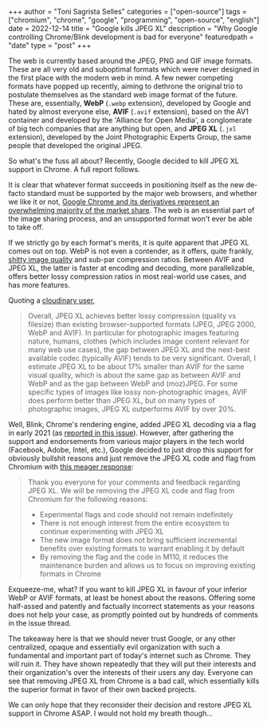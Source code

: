 +++
author = "Toni Sagrista Selles"
categories = ["open-source"]
tags = ["chromium", "chrome", "google", "programming", "open-source", "english"]
date = 2022-12-14
title = "Google kills JPEG XL"
description = "Why Google controlling Chrome/Blink development is bad for everyone"
featuredpath = "date"
type = "post"
+++

The web is currently based around the JPEG, PNG and GIF image formats. These are all very old and suboptimal formats which were never designed in the first place with the modern web in mind. A few newer competing formats have popped up recently, aiming to dethrone the original trio to postulate themselves as the standard web image format of the future. These are, essentially, **WebP** (`.webp` extension), developed by Google and hated by almost everyone else, **AVIF** (`.avif` extension), based on the AV1 container and developed by the 'Alliance for Open Media', a conglomerate of big tech companies that are anything but open, and **JPEG XL** (`.jxl` extension), developed by the Joint Photographic Experts Group, the same people that developed the original JPEG.

So what's the fuss all about? Recently, Google decided to kill JPEG XL support in Chrome. A full report follows.

<!--more-->

It is clear that whatever format succeeds in positioning itself as the new de-facto standard must be supported by the major web browsers, and whether we like it or not, [Google Chrome and its derivatives represent an overwhelming majority of the market share](https://en.wikipedia.org/wiki/Usage_share_of_web_browsers). The web is an essential part of the image sharing process, and an unsupported format won't ever be able to take off.

If we strictly go by each format's merits, it is quite apparent that JPEG XL comes out on top. WebP is not even a contender, as it offers, quite frankly, [shitty image quality](https://eng.aurelienpierre.com/2021/10/webp-is-so-great-except-its-not/) and sub-par compression ratios. Between AVIF and JPEG XL, the latter is faster at encoding and decoding, more parallelizable, offers better lossy compression ratios in most real-world use cases, and has more features. 

Quoting a [cloudinary user](https://bugs.chromium.org/p/chromium/issues/detail?id=1178058#c56),

> Overall, JPEG XL achieves better lossy compression (quality vs filesize) than existing browser-supported formats (JPEG, JPEG 2000, WebP and AVIF). In particular for photographic images featuring nature, humans, clothes (which includes image content relevant for many web use cases), the gap between JPEG XL and the next-best available codec (typically AVIF) tends to be very significant. Overall, I estimate JPEG XL to be about 17% smaller than AVIF for the same visual quality, which is about the same gap as between AVIF and WebP and as the gap between WebP and (moz)JPEG. For some specific types of images like lossy non-photographic images, AVIF does perform better than JPEG XL, but on many types of photographic images, JPEG XL outperforms AVIF by over 20%.

Well, Blink, Chrome's rendering engine, added JPEG XL decoding via a flag in early 2021 (as [reported in this issue](https://bugs.chromium.org/p/chromium/issues/detail?id=1178058)). However, after gathering the support and endorsements from various major players in the tech world (Facebook, Adobe, Intel, etc.), Google decided to just drop this support for obviously bullshit reasons and just remove the JPEG XL code and flag from Chromium with [this meager response](https://bugs.chromium.org/p/chromium/issues/detail?id=1178058#c84):

> Thank you everyone for your comments and feedback regarding JPEG XL. We will be removing the JPEG XL code and flag from Chromium for the following reasons:
> 
> - Experimental flags and code should not remain indefinitely
> - There is not enough interest from the entire ecosystem to continue experimenting with JPEG XL
> - The new image format does not bring sufficient incremental benefits over existing formats to warrant enabling it by default 
> - By removing the flag and the code in M110, it reduces the maintenance burden and allows us to focus on improving existing formats in Chrome


Exqueeze-me, what? If you want to kill JPEG XL in favour of your inferior WebP or AVIF formats, at least be honest about the reasons. Offering some half-assed and patently and factually incorrect statements as your reasons does not help your case, as promptly pointed out by hundreds of comments in the issue thread.

The takeaway here is that we should never trust Google, or any other centralized, opaque and essentially evil organization with such a fundamental and important part of today's internet such as Chrome. They will ruin it. They have shown repeatedly that they will put their interests and their organization's over the interests of their users any day. Everyone can see that removing JPEG XL from Chrome is a bad call, which essentially kills the superior format in favor of their own backed projects.

We can only hope that they reconsider their decision and restore JPEG XL support in Chrome ASAP. I would not hold my breath though...

